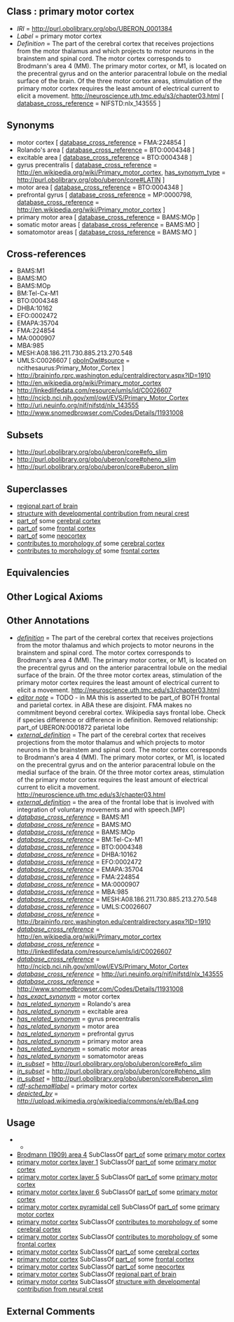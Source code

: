 
## Class : primary motor cortex

 * *IRI* = http://purl.obolibrary.org/obo/UBERON_0001384
 * *Label* = primary motor cortex
 * *Definition* = The part of the cerebral cortex that receives projections from the motor thalamus and which projects to motor neurons in the brainstem and spinal cord. The motor cortex corresponds to Brodmann's area 4 (MM). The primary motor cortex, or M1, is located on the precentral gyrus and on the anterior paracentral lobule on the medial surface of the brain. Of the three motor cortex areas, stimulation of the primary motor cortex requires the least amount of electrical current to elicit a movement. http://neuroscience.uth.tmc.edu/s3/chapter03.html [ [database_cross_reference](../../ef/oboInOwl#hasDbXref.md) = NIFSTD:nlx_143555 ]

## Synonyms

 * motor cortex [ [database_cross_reference](../../ef/oboInOwl#hasDbXref.md) = FMA:224854 ]
 * Rolando's area [ [database_cross_reference](../../ef/oboInOwl#hasDbXref.md) = BTO:0004348 ]
 * excitable area [ [database_cross_reference](../../ef/oboInOwl#hasDbXref.md) = BTO:0004348 ]
 * gyrus precentralis [ [database_cross_reference](../../ef/oboInOwl#hasDbXref.md) = http://en.wikipedia.org/wiki/Primary_motor_cortex, [has_synonym_type](../../pe/oboInOwl#hasSynonymType.md) = http://purl.obolibrary.org/obo/uberon/core#LATIN ]
 * motor area [ [database_cross_reference](../../ef/oboInOwl#hasDbXref.md) = BTO:0004348 ]
 * prefrontal gyrus [ [database_cross_reference](../../ef/oboInOwl#hasDbXref.md) = MP:0000798, [database_cross_reference](../../ef/oboInOwl#hasDbXref.md) = http://en.wikipedia.org/wiki/Primary_motor_cortex ]
 * primary motor area [ [database_cross_reference](../../ef/oboInOwl#hasDbXref.md) = BAMS:MOp ]
 * somatic motor areas [ [database_cross_reference](../../ef/oboInOwl#hasDbXref.md) = BAMS:MO ]
 * somatomotor areas [ [database_cross_reference](../../ef/oboInOwl#hasDbXref.md) = BAMS:MO ]

## Cross-references

 * BAMS:M1
 * BAMS:MO
 * BAMS:MOp
 * BM:Tel-Cx-M1
 * BTO:0004348
 * DHBA:10162
 * EFO:0002472
 * EMAPA:35704
 * FMA:224854
 * MA:0000907
 * MBA:985
 * MESH:A08.186.211.730.885.213.270.548
 * UMLS:C0026607 [ [oboInOwl#source](../../ce/oboInOwl#source.md) = ncithesaurus:Primary_Motor_Cortex ]
 * http://braininfo.rprc.washington.edu/centraldirectory.aspx?ID=1910
 * http://en.wikipedia.org/wiki/Primary_motor_cortex
 * http://linkedlifedata.com/resource/umls/id/C0026607
 * http://ncicb.nci.nih.gov/xml/owl/EVS/Primary_Motor_Cortex
 * http://uri.neuinfo.org/nif/nifstd/nlx_143555
 * http://www.snomedbrowser.com/Codes/Details/11931008

## Subsets

 * http://purl.obolibrary.org/obo/uberon/core#efo_slim
 * http://purl.obolibrary.org/obo/uberon/core#pheno_slim
 * http://purl.obolibrary.org/obo/uberon/core#uberon_slim

## Superclasses

 * [regional part of brain](../../UBERON/16/UBERON_0002616.md)
 * [structure with developmental contribution from neural crest](../../UBERON/14/UBERON_0010314.md)
 * [part_of](../../BFO/50/BFO_0000050.md) some [cerebral cortex](../../UBERON/56/UBERON_0000956.md)
 * [part_of](../../BFO/50/BFO_0000050.md) some [frontal cortex](../../UBERON/70/UBERON_0001870.md)
 * [part_of](../../BFO/50/BFO_0000050.md) some [neocortex](../../UBERON/50/UBERON_0001950.md)
 * [contributes to morphology of](../../RO/33/RO_0002433.md) some [cerebral cortex](../../UBERON/56/UBERON_0000956.md)
 * [contributes to morphology of](../../RO/33/RO_0002433.md) some [frontal cortex](../../UBERON/70/UBERON_0001870.md)

## Equivalencies


## Other Logical Axioms


## Other Annotations

 * *[definition](../../IAO/15/IAO_0000115.md)* = The part of the cerebral cortex that receives projections from the motor thalamus and which projects to motor neurons in the brainstem and spinal cord. The motor cortex corresponds to Brodmann's area 4 (MM). The primary motor cortex, or M1, is located on the precentral gyrus and on the anterior paracentral lobule on the medial surface of the brain. Of the three motor cortex areas, stimulation of the primary motor cortex requires the least amount of electrical current to elicit a movement. http://neuroscience.uth.tmc.edu/s3/chapter03.html
 * *[editor note](../../IAO/16/IAO_0000116.md)* = TODO - in MA this is asserted to be part_of BOTH frontal and parietal cortex. in ABA these are disjoint. FMA makes no commitment beyond cerebral cortex. Wikipedia says frontal lobe. Check if species difference or difference in definition. Removed relationship: part_of UBERON:0001872 parietal lobe
 * *[external_definition](../../UBPROP/01/UBPROP_0000001.md)* = The part of the cerebral cortex that receives projections from the motor thalamus and which projects to motor neurons in the brainstem and spinal cord. The motor cortex corresponds to Brodmann's area 4 (MM). The primary motor cortex, or M1, is located on the precentral gyrus and on the anterior paracentral lobule on the medial surface of the brain. Of the three motor cortex areas, stimulation of the primary motor cortex requires the least amount of electrical current to elicit a movement. http://neuroscience.uth.tmc.edu/s3/chapter03.html
 * *[external_definition](../../UBPROP/01/UBPROP_0000001.md)* = the area of the frontal lobe that is involved with integration of voluntary movements and with speech.[MP]
 * *[database_cross_reference](../../ef/oboInOwl#hasDbXref.md)* = BAMS:M1
 * *[database_cross_reference](../../ef/oboInOwl#hasDbXref.md)* = BAMS:MO
 * *[database_cross_reference](../../ef/oboInOwl#hasDbXref.md)* = BAMS:MOp
 * *[database_cross_reference](../../ef/oboInOwl#hasDbXref.md)* = BM:Tel-Cx-M1
 * *[database_cross_reference](../../ef/oboInOwl#hasDbXref.md)* = BTO:0004348
 * *[database_cross_reference](../../ef/oboInOwl#hasDbXref.md)* = DHBA:10162
 * *[database_cross_reference](../../ef/oboInOwl#hasDbXref.md)* = EFO:0002472
 * *[database_cross_reference](../../ef/oboInOwl#hasDbXref.md)* = EMAPA:35704
 * *[database_cross_reference](../../ef/oboInOwl#hasDbXref.md)* = FMA:224854
 * *[database_cross_reference](../../ef/oboInOwl#hasDbXref.md)* = MA:0000907
 * *[database_cross_reference](../../ef/oboInOwl#hasDbXref.md)* = MBA:985
 * *[database_cross_reference](../../ef/oboInOwl#hasDbXref.md)* = MESH:A08.186.211.730.885.213.270.548
 * *[database_cross_reference](../../ef/oboInOwl#hasDbXref.md)* = UMLS:C0026607
 * *[database_cross_reference](../../ef/oboInOwl#hasDbXref.md)* = http://braininfo.rprc.washington.edu/centraldirectory.aspx?ID=1910
 * *[database_cross_reference](../../ef/oboInOwl#hasDbXref.md)* = http://en.wikipedia.org/wiki/Primary_motor_cortex
 * *[database_cross_reference](../../ef/oboInOwl#hasDbXref.md)* = http://linkedlifedata.com/resource/umls/id/C0026607
 * *[database_cross_reference](../../ef/oboInOwl#hasDbXref.md)* = http://ncicb.nci.nih.gov/xml/owl/EVS/Primary_Motor_Cortex
 * *[database_cross_reference](../../ef/oboInOwl#hasDbXref.md)* = http://uri.neuinfo.org/nif/nifstd/nlx_143555
 * *[database_cross_reference](../../ef/oboInOwl#hasDbXref.md)* = http://www.snomedbrowser.com/Codes/Details/11931008
 * *[has_exact_synonym](../../ym/oboInOwl#hasExactSynonym.md)* = motor cortex
 * *[has_related_synonym](../../ym/oboInOwl#hasRelatedSynonym.md)* = Rolando's area
 * *[has_related_synonym](../../ym/oboInOwl#hasRelatedSynonym.md)* = excitable area
 * *[has_related_synonym](../../ym/oboInOwl#hasRelatedSynonym.md)* = gyrus precentralis
 * *[has_related_synonym](../../ym/oboInOwl#hasRelatedSynonym.md)* = motor area
 * *[has_related_synonym](../../ym/oboInOwl#hasRelatedSynonym.md)* = prefrontal gyrus
 * *[has_related_synonym](../../ym/oboInOwl#hasRelatedSynonym.md)* = primary motor area
 * *[has_related_synonym](../../ym/oboInOwl#hasRelatedSynonym.md)* = somatic motor areas
 * *[has_related_synonym](../../ym/oboInOwl#hasRelatedSynonym.md)* = somatomotor areas
 * *[in_subset](../../et/oboInOwl#inSubset.md)* = http://purl.obolibrary.org/obo/uberon/core#efo_slim
 * *[in_subset](../../et/oboInOwl#inSubset.md)* = http://purl.obolibrary.org/obo/uberon/core#pheno_slim
 * *[in_subset](../../et/oboInOwl#inSubset.md)* = http://purl.obolibrary.org/obo/uberon/core#uberon_slim
 * *[rdf-schema#label](../../el/rdf-schema#label.md)* = primary motor cortex
 * *[depicted_by](../../depicted/by/depicted_by.md)* = http://upload.wikimedia.org/wikipedia/commons/e/eb/Ba4.png

## Usage

 * -
 * [Brodmann (1909) area 4](../../UBERON/35/UBERON_0013535.md) SubClassOf [part_of](../../BFO/50/BFO_0000050.md) some [primary motor cortex](../../UBERON/84/UBERON_0001384.md)
 * [primary motor cortex layer 1](../../UBERON/88/UBERON_0034888.md) SubClassOf [part_of](../../BFO/50/BFO_0000050.md) some [primary motor cortex](../../UBERON/84/UBERON_0001384.md)
 * [primary motor cortex layer 5](../../UBERON/15/UBERON_0022315.md) SubClassOf [part_of](../../BFO/50/BFO_0000050.md) some [primary motor cortex](../../UBERON/84/UBERON_0001384.md)
 * [primary motor cortex layer 6](../../UBERON/16/UBERON_0022316.md) SubClassOf [part_of](../../BFO/50/BFO_0000050.md) some [primary motor cortex](../../UBERON/84/UBERON_0001384.md)
 * [primary motor cortex pyramidal cell](../../CL/49/CL_2000049.md) SubClassOf [part_of](../../BFO/50/BFO_0000050.md) some [primary motor cortex](../../UBERON/84/UBERON_0001384.md)
 * [primary motor cortex](../../UBERON/84/UBERON_0001384.md) SubClassOf [contributes to morphology of](../../RO/33/RO_0002433.md) some [cerebral cortex](../../UBERON/56/UBERON_0000956.md)
 * [primary motor cortex](../../UBERON/84/UBERON_0001384.md) SubClassOf [contributes to morphology of](../../RO/33/RO_0002433.md) some [frontal cortex](../../UBERON/70/UBERON_0001870.md)
 * [primary motor cortex](../../UBERON/84/UBERON_0001384.md) SubClassOf [part_of](../../BFO/50/BFO_0000050.md) some [cerebral cortex](../../UBERON/56/UBERON_0000956.md)
 * [primary motor cortex](../../UBERON/84/UBERON_0001384.md) SubClassOf [part_of](../../BFO/50/BFO_0000050.md) some [frontal cortex](../../UBERON/70/UBERON_0001870.md)
 * [primary motor cortex](../../UBERON/84/UBERON_0001384.md) SubClassOf [part_of](../../BFO/50/BFO_0000050.md) some [neocortex](../../UBERON/50/UBERON_0001950.md)
 * [primary motor cortex](../../UBERON/84/UBERON_0001384.md) SubClassOf [regional part of brain](../../UBERON/16/UBERON_0002616.md)
 * [primary motor cortex](../../UBERON/84/UBERON_0001384.md) SubClassOf [structure with developmental contribution from neural crest](../../UBERON/14/UBERON_0010314.md)

## External Comments

